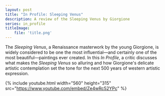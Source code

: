 ```yaml
---
layout: post
title: "In Profile: Sleeping Venus"
description: A review of the Sleeping Venus by Giorgione
series: in_profile
titleImage:
    file: 'title.png'
---
```


The *Sleeping Venus*, a Renaissance masterwork by the young Giorgione, is widely considered to be one the most influential—and certainly one of the most beautiful—paintings ever created. In this *In Profile*, a critic discusses what makes the *Sleeping Venus* so alluring and how Giorgione's delicate artistic contemplation set the tone for the next 500 years of western artistic expression.

{% include youtube.html width="560" height="315" src="https://www.youtube.com/embed/Ze4wRc52YPc" %}

<!--

“I love fine art, but I would never want to see a vagina hanging on my wall,” said John K. Thompson, 62, a retired stockbroker — https://www.nytimes.com/2018/12/15/us/judy-chicago-belen-new-mexico-museum.html

(Truly amazing quotes in this one)

-->